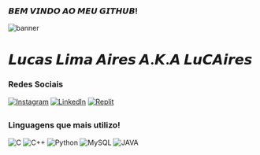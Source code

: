 ### 𝘽𝙀𝙈 𝙑𝙄𝙉𝘿𝙊 𝘼𝙊 𝙈𝙀𝙐 𝙂𝙄𝙏𝙃𝙐𝘽! 
![banner](https://github.com/LuCAiress/LuCAiress/assets/107435704/1837f330-0d8a-47c9-940a-a4e1e893deb1)
# 𝙇𝙪𝙘𝙖𝙨 𝙇𝙞𝙢𝙖 𝘼𝙞𝙧𝙚𝙨 𝘼.𝙆.𝘼 𝙇𝙪𝘾𝘼𝙞𝙧𝙚𝙨

### Redes Sociais
[![Instagram](https://img.shields.io/badge/Instagram-E4405F?style=for-the-badge&logo=instagram&logoColor=white)](https://www.instagram.com/lucairez/)
[![LinkedIn](https://img.shields.io/badge/LinkedIn-0077B5?style=for-the-badge&logo=linkedin&logoColor=white)](https://www.linkedin.com/in/lucas-lima-aires/)
[![Replit](https://img.shields.io/badge/replit-667881?style=for-the-badge&logo=replit&logoColor=white)](https://replit.com/@LuCAiress)
##
### Linguagens que mais utilizo!
![C](https://img.shields.io/badge/C-00599C?style=for-the-badge&logo=c&logoColor=white)
![C++](https://img.shields.io/badge/C%2B%2B-00599C?style=for-the-badge&logo=c%2B%2B&logoColor=white)
![Python](https://img.shields.io/badge/Python-14354C?style=for-the-badge&logo=python&logoColor=white)
![MySQL](https://img.shields.io/badge/MySQL-00000F?style=for-the-badge&logo=mysql&logoColor=white)
![JAVA](https://img.shields.io/badge/Java-ED8B00?style=for-the-badge&logo=openjdk&logoColor=white)
